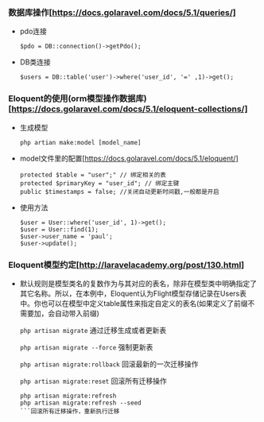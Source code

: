 ### 数据库操作[https://docs.golaravel.com/docs/5.1/queries/]

  - pdo连接
  
    ```$pdo = DB::connection()->getPdo();```
    
  - DB类连接
  
    ```$users = DB::table('user')->where('user_id', '=' ,1)->get();```
    
### Eloquent的使用(orm模型操作数据库)[https://docs.golaravel.com/docs/5.1/eloquent-collections/]

  - 生成模型
  
    ```php artian make:model [model_name]```
    
  - model文件里的配置[https://docs.golaravel.com/docs/5.1/eloquent/]
  
    ```
    protected $table = "user";" // 绑定相关的表
    protected $primaryKey = "user_id"; // 绑定主键
    public $timestamps = false; //关闭自动更新时间戳,一般都是开启
    
    ```
    
  - 使用方法
  
    ```
    $user = User::where('user_id', 1)->get();
    $user = User::find(1); 
    $user->user_name = 'paul';
    $user->update();
    ```
    
### Eloquent模型约定[http://laravelacademy.org/post/130.html]

  - 默认规则是模型类名的复数作为与其对应的表名，除非在模型类中明确指定了其它名称。所以，在本例中，Eloquent认为Flight模型存储记录在Users表中。你也可以在模型中定义table属性来指定自定义的表名(如果定义了前缀不需要加，会自动带入前缀)
    
    ```php artisan migrate``` 通过迁移生成或者更新表
    
    ```php artisan migrate --force``` 强制更新表
    
    ```php artisan migrate:rollback``` 回滚最新的一次迁移操作
    
    ```php artisan migrate:reset``` 回滚所有迁移操作
    
    ```
    php artisan migrate:refresh
    php artisan migrate:refresh --seed
    ```回滚所有迁移操作，重新执行迁移